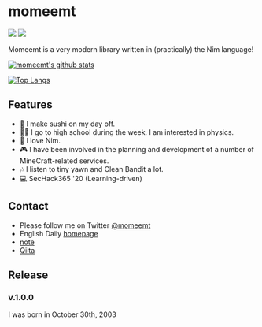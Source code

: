 # momeemt
![](https://img.shields.io/badge/height-171.8-000000.svg?style=for-the-badge)
![](https://img.shields.io/badge/age-17-ff7964.svg?style=for-the-badge)

Momeemt is a very modern library written in (practically) the Nim language!

[![momeemt's github stats](https://github-readme-stats.vercel.app/api?username=momeemt)](https://github.com/anuraghazra/github-readme-stats)

[![Top Langs](https://github-readme-stats.vercel.app/api/top-langs/?username=momeemt&layout=compact&hide=GLSL)](https://github.com/momeemt)

## Features
- 🍣 I make sushi on my day off.
- 👩‍🎓 I go to high school during the week. I am interested in physics.
- 👑 I love Nim.
- 🎮 I have been involved in the planning and development of a number of MineCraft-related services.
- 🎶 I listen to tiny yawn and Clean Bandit a lot.
- 💻 SecHack365 '20 (Learning-driven)

## Contact
- Please follow me on Twitter [@momeemt](twitter.com/momeemt)
- English Daily [homepage](en.momee.work)
- [note](https://note.com/momeemt)
- [Qiita](https://qiita.com/momeemt)

## Release

### v.1.0.0
I was born in October 30th, 2003
